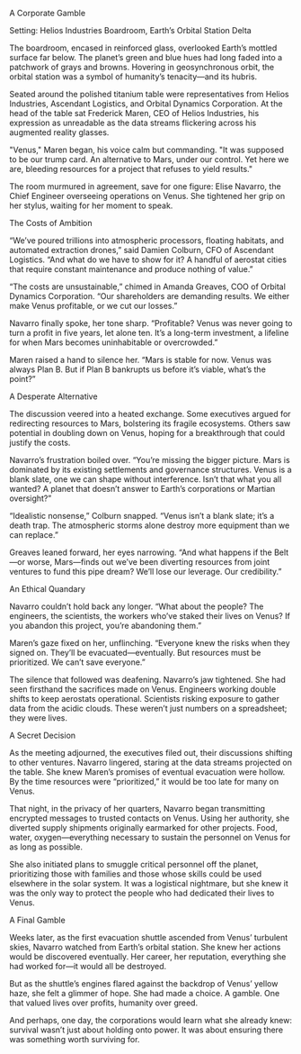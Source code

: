 A Corporate Gamble

Setting: Helios Industries Boardroom, Earth’s Orbital Station Delta

The boardroom, encased in reinforced glass, overlooked Earth’s mottled surface far below. The planet’s green and blue hues had long faded into a patchwork of grays and browns. Hovering in geosynchronous orbit, the orbital station was a symbol of humanity’s tenacity—and its hubris.

Seated around the polished titanium table were representatives from Helios Industries, Ascendant Logistics, and Orbital Dynamics Corporation. At the head of the table sat Frederick Maren, CEO of Helios Industries, his expression as unreadable as the data streams flickering across his augmented reality glasses.

"Venus," Maren began, his voice calm but commanding. "It was supposed to be our trump card. An alternative to Mars, under our control. Yet here we are, bleeding resources for a project that refuses to yield results."

The room murmured in agreement, save for one figure: Elise Navarro, the Chief Engineer overseeing operations on Venus. She tightened her grip on her stylus, waiting for her moment to speak.

The Costs of Ambition

“We’ve poured trillions into atmospheric processors, floating habitats, and automated extraction drones,” said Damien Colburn, CFO of Ascendant Logistics. “And what do we have to show for it? A handful of aerostat cities that require constant maintenance and produce nothing of value.”

“The costs are unsustainable,” chimed in Amanda Greaves, COO of Orbital Dynamics Corporation. “Our shareholders are demanding results. We either make Venus profitable, or we cut our losses.”

Navarro finally spoke, her tone sharp. “Profitable? Venus was never going to turn a profit in five years, let alone ten. It’s a long-term investment, a lifeline for when Mars becomes uninhabitable or overcrowded.”

Maren raised a hand to silence her. “Mars is stable for now. Venus was always Plan B. But if Plan B bankrupts us before it’s viable, what’s the point?”

A Desperate Alternative

The discussion veered into a heated exchange. Some executives argued for redirecting resources to Mars, bolstering its fragile ecosystems. Others saw potential in doubling down on Venus, hoping for a breakthrough that could justify the costs.

Navarro’s frustration boiled over. “You’re missing the bigger picture. Mars is dominated by its existing settlements and governance structures. Venus is a blank slate, one we can shape without interference. Isn’t that what you all wanted? A planet that doesn’t answer to Earth’s corporations or Martian oversight?”

“Idealistic nonsense,” Colburn snapped. “Venus isn’t a blank slate; it’s a death trap. The atmospheric storms alone destroy more equipment than we can replace.”

Greaves leaned forward, her eyes narrowing. “And what happens if the Belt—or worse, Mars—finds out we’ve been diverting resources from joint ventures to fund this pipe dream? We’ll lose our leverage. Our credibility.”

An Ethical Quandary

Navarro couldn’t hold back any longer. “What about the people? The engineers, the scientists, the workers who’ve staked their lives on Venus? If you abandon this project, you’re abandoning them.”

Maren’s gaze fixed on her, unflinching. “Everyone knew the risks when they signed on. They’ll be evacuated—eventually. But resources must be prioritized. We can’t save everyone.”

The silence that followed was deafening. Navarro’s jaw tightened. She had seen firsthand the sacrifices made on Venus. Engineers working double shifts to keep aerostats operational. Scientists risking exposure to gather data from the acidic clouds. These weren’t just numbers on a spreadsheet; they were lives.

A Secret Decision

As the meeting adjourned, the executives filed out, their discussions shifting to other ventures. Navarro lingered, staring at the data streams projected on the table. She knew Maren’s promises of eventual evacuation were hollow. By the time resources were “prioritized,” it would be too late for many on Venus.

That night, in the privacy of her quarters, Navarro began transmitting encrypted messages to trusted contacts on Venus. Using her authority, she diverted supply shipments originally earmarked for other projects. Food, water, oxygen—everything necessary to sustain the personnel on Venus for as long as possible.

She also initiated plans to smuggle critical personnel off the planet, prioritizing those with families and those whose skills could be used elsewhere in the solar system. It was a logistical nightmare, but she knew it was the only way to protect the people who had dedicated their lives to Venus.

A Final Gamble

Weeks later, as the first evacuation shuttle ascended from Venus’ turbulent skies, Navarro watched from Earth’s orbital station. She knew her actions would be discovered eventually. Her career, her reputation, everything she had worked for—it would all be destroyed.

But as the shuttle’s engines flared against the backdrop of Venus’ yellow haze, she felt a glimmer of hope. She had made a choice. A gamble. One that valued lives over profits, humanity over greed.

And perhaps, one day, the corporations would learn what she already knew: survival wasn’t just about holding onto power. It was about ensuring there was something worth surviving for.
